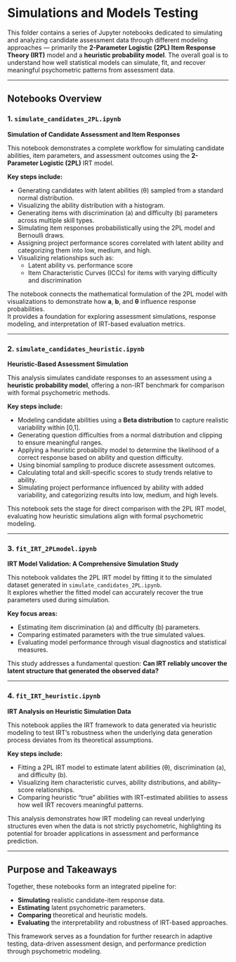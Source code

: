 # Simulations and Models Testing

This folder contains a series of Jupyter notebooks dedicated to simulating and analyzing candidate assessment data through different modeling approaches — primarily the **2-Parameter Logistic (2PL) Item Response Theory (IRT)** model and a **heuristic probability model**. The overall goal is to understand how well statistical models can simulate, fit, and recover meaningful psychometric patterns from assessment data.

---

## Notebooks Overview

### 1. `simulate_candidates_2PL.ipynb`
**Simulation of Candidate Assessment and Item Responses**

This notebook demonstrates a complete workflow for simulating candidate abilities, item parameters, and assessment outcomes using the **2-Parameter Logistic (2PL)** IRT model.

**Key steps include:**
- Generating candidates with latent abilities (θ) sampled from a standard normal distribution.
- Visualizing the ability distribution with a histogram.
- Generating items with discrimination (a) and difficulty (b) parameters across multiple skill types.
- Simulating item responses probabilistically using the 2PL model and Bernoulli draws.
- Assigning project performance scores correlated with latent ability and categorizing them into low, medium, and high.
- Visualizing relationships such as:
  - Latent ability vs. performance score  
  - Item Characteristic Curves (ICCs) for items with varying difficulty and discrimination

The notebook connects the mathematical formulation of the 2PL model with visualizations to demonstrate how **a**, **b**, and **θ** influence response probabilities.  
It provides a foundation for exploring assessment simulations, response modeling, and interpretation of IRT-based evaluation metrics.

---

### 2. `simulate_candidates_heuristic.ipynb`
**Heuristic-Based Assessment Simulation**

This analysis simulates candidate responses to an assessment using a **heuristic probability model**, offering a non-IRT benchmark for comparison with formal psychometric methods.

**Key steps include:**
- Modeling candidate abilities using a **Beta distribution** to capture realistic variability within [0,1].
- Generating question difficulties from a normal distribution and clipping to ensure meaningful ranges.
- Applying a heuristic probability model to determine the likelihood of a correct response based on ability and question difficulty.
- Using binomial sampling to produce discrete assessment outcomes.
- Calculating total and skill-specific scores to study trends relative to ability.
- Simulating project performance influenced by ability with added variability, and categorizing results into low, medium, and high levels.

This notebook sets the stage for direct comparison with the 2PL IRT model, evaluating how heuristic simulations align with formal psychometric modeling.

---

### 3. `fit_IRT_2PLmodel.ipynb`
**IRT Model Validation: A Comprehensive Simulation Study**

This notebook validates the 2PL IRT model by fitting it to the simulated dataset generated in `simulate_candidates_2PL.ipynb`.  
It explores whether the fitted model can accurately recover the true parameters used during simulation.

**Key focus areas:**
- Estimating item discrimination (a) and difficulty (b) parameters.
- Comparing estimated parameters with the true simulated values.
- Evaluating model performance through visual diagnostics and statistical measures.

This study addresses a fundamental question: **Can IRT reliably uncover the latent structure that generated the observed data?**

---

### 4. `fit_IRT_heuristic.ipynb`
**IRT Analysis on Heuristic Simulation Data**

This notebook applies the IRT framework to data generated via heuristic modeling to test IRT’s robustness when the underlying data generation process deviates from its theoretical assumptions.

**Key steps include:**
- Fitting a 2PL IRT model to estimate latent abilities (θ), discrimination (a), and difficulty (b).
- Visualizing item characteristic curves, ability distributions, and ability–score relationships.
- Comparing heuristic “true” abilities with IRT-estimated abilities to assess how well IRT recovers meaningful patterns.

This analysis demonstrates how IRT modeling can reveal underlying structures even when the data is not strictly psychometric, highlighting its potential for broader applications in assessment and performance prediction.

---

## Purpose and Takeaways

Together, these notebooks form an integrated pipeline for:
- **Simulating** realistic candidate-item response data.
- **Estimating** latent psychometric parameters.
- **Comparing** theoretical and heuristic models.
- **Evaluating** the interpretability and robustness of IRT-based approaches.

This framework serves as a foundation for further research in adaptive testing, data-driven assessment design, and performance prediction through psychometric modeling.
